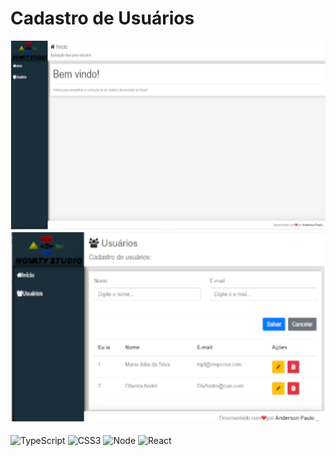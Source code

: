 <h1>Cadastro de Usuários</h1>

<img src="/boasVindas.png">
<img src="/cadastro.png">


<div style="display: inline_block"><br/>
  <img align="center" alt="TypeScript" src="https://img.shields.io/badge/JavaScript-F7DF1E?style=for-the-badge&logo=typescript&logoColor=black"/>
  <img align="center" alt="CSS3" src="https://img.shields.io/badge/CSS3-1572B6?style=for-the-badge&logo=css3&logoColor=white"/>
  <img align="center" alt="Node" src="https://img.shields.io/badge/Node.js-43853D?style=for-the-badge&logo=node.js&logoColor=white"/>
  <img align="center" alt="React" src="https://img.shields.io/badge/React-20232A?style=for-the-badge&logo=react&logoColor=61DAFB"/>

</div><br/>

